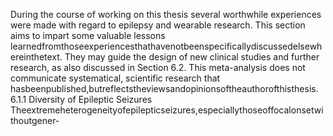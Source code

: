 During the course of working on this thesis several worthwhile experiences were made with
regard to epilepsy and wearable research. This section aims to impart some valuable lessons
learnedfromthoseexperiencesthathavenotbeenspecificallydiscussedelsewhereinthetext.
They may guide the design of new clinical studies and further research, as also discussed in
Section 6.2. This meta-analysis does not communicate systematical, scientific research that
hasbeenpublished,butreflectstheviewsandopinionsoftheauthorofthisthesis.
6.1.1 Diversity of Epileptic Seizures
Theextremeheterogeneityofepilepticseizures,especiallythoseoffocalonsetwithoutgener-